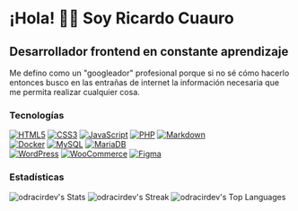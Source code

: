 # ¡Hola! 👋🏻 Soy Ricardo Cuauro
## Desarrollador frontend en constante aprendizaje

Me defino como un "googleador" profesional porque si no sé cómo hacerlo entonces busco en las entrañas de internet la información necesaria que me permita realizar cualquier cosa.

### Tecnologías

[![HTML5](https://img.shields.io/badge/HTML5-db542f?style=for-the-badge&logo=html5&logoColor=white&labelColor=101010)]()
[![CSS3](https://img.shields.io/badge/CSS3-4d98d4?style=for-the-badge&logo=css3&logoColor=white&labelColor=101010)]()
[![JavaScript](https://img.shields.io/badge/JavaScript-F7DF1E?style=for-the-badge&logo=javascript&logoColor=white&labelColor=101010)]()
[![PHP](https://img.shields.io/badge/PHP-5c6eb8?style=for-the-badge&logo=php&logoColor=white&labelColor=101010)]()
[![Markdown](https://img.shields.io/badge/Markdown-45a1e4?style=for-the-badge&logo=markdown&logoColor=white&labelColor=101010)]()
<br>
[![Docker](https://img.shields.io/badge/Docker-4694eb?style=for-the-badge&logo=Docker&logoColor=white&labelColor=101010)]()
[![MySQL](https://img.shields.io/badge/MySQL-23688d?style=for-the-badge&logo=MySQL&logoColor=white&labelColor=101010)]()
[![MariaDB](https://img.shields.io/badge/MariaDB-0d3444?style=for-the-badge&logo=MariaDB&logoColor=white&labelColor=101010)]()
<br>
[![WordPress](https://img.shields.io/badge/WordPress-277399?style=for-the-badge&logo=WordPress&logoColor=white&labelColor=101010)]()
[![WooCommerce](https://img.shields.io/badge/WooCommerce-8053b3?style=for-the-badge&logo=WooCommerce&logoColor=white&labelColor=101010)]()
[![Figma](https://img.shields.io/badge/Figma-252525?style=for-the-badge&logo=Figma&logoColor=white&labelColor=101010)]()

### Estadísticas

![odracirdev's Stats](https://github-readme-stats.vercel.app/api?username=odracirdev&theme=tokyonight&show_icons=true&hide_border=true&count_private=true)
![odracirdev's Streak](https://github-readme-streak-stats.herokuapp.com/?user=odracirdev&theme=tokyonight&hide_border=true)
![odracirdev's Top Languages](https://github-readme-stats.vercel.app/api/top-langs/?username=odracirdev&theme=tokyonight&show_icons=true&hide_border=true&layout=compact)
